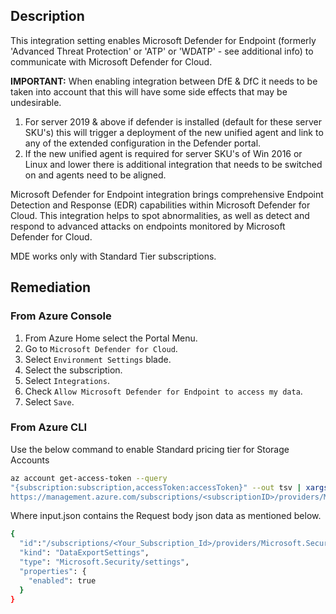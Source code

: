 ## Description

This integration setting enables Microsoft Defender for Endpoint (formerly 'Advanced Threat Protection' or 'ATP' or 'WDATP' - see additional info) to communicate with Microsoft Defender for Cloud.

**IMPORTANT:** When enabling integration between DfE & DfC it needs to be taken into account that this will have some side effects that may be undesirable.

1. For server 2019 & above if defender is installed (default for these server SKU's) this will trigger a deployment of the new unified agent and link to any of the extended configuration in the Defender portal.
2. If the new unified agent is required for server SKU's of Win 2016 or Linux and lower there is additional integration that needs to be switched on and agents need to be aligned.

Microsoft Defender for Endpoint integration brings comprehensive Endpoint Detection and Response (EDR) capabilities within Microsoft Defender for Cloud. This integration helps to spot abnormalities, as well as detect and respond to advanced attacks on endpoints monitored by Microsoft Defender for Cloud.

MDE works only with Standard Tier subscriptions.

## Remediation

### From Azure Console

1. From Azure Home select the Portal Menu.
2. Go to `Microsoft Defender for Cloud`.
3. Select `Environment Settings` blade.
4. Select the subscription.
5. Select `Integrations`.
6. Check `Allow Microsoft Defender for Endpoint to access my data`.
7. Select `Save`.


### From Azure CLI

Use the below command to enable Standard pricing tier for Storage Accounts

```bash
az account get-access-token --query
"{subscription:subscription,accessToken:accessToken}" --out tsv | xargs -L1 bash -c 'curl -X PUT -H "Authorization: Bearer $1" -H "Content-Type: application/json"
https://management.azure.com/subscriptions/<subscriptionID>/providers/Microso ft.Security/settings/WDATP?api-version=2021-06-01 -d@"input.json"'
```

Where input.json contains the Request body json data as mentioned below.

```bash
{
  "id":"/subscriptions/<Your_Subscription_Id>/providers/Microsoft.Security/settings/ WDATP",
  "kind": "DataExportSettings",
  "type": "Microsoft.Security/settings",
  "properties": {
    "enabled": true
  }
}
```
